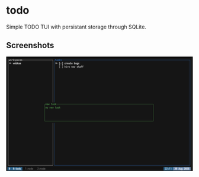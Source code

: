 # todo

Simple TODO TUI with persistant storage through SQLite.

## Screenshots

![](./.github/screenshot.png)
